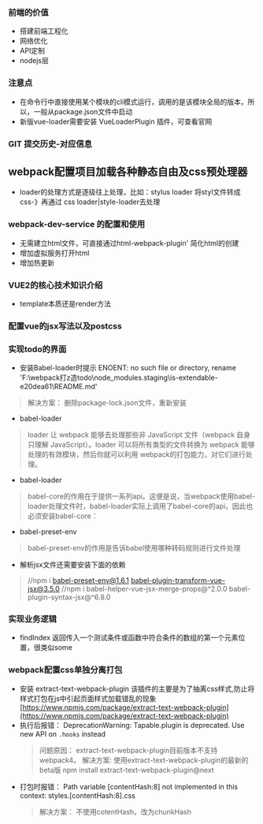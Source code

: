 ### 前端的价值
*   搭建前端工程化
*   网络优化
*   API定制
*   nodejs层

### 注意点
* 在命令行中直接使用某个模块的cli模式运行，调用的是该模块全局的版本，所以，一般从package.json文件中启动
* 新版vue-loader需要安装 VueLoaderPlugin 插件，可查看官网


### GIT 提交历史-对应信息

## webpack配置项目加载各种静态自由及css预处理器
* loader的处理方式是逐级往上处理，比如：stylus loader 将styl文件转成css-》再通过 css loader|style-loader去处理

### webpack-dev-service 的配置和使用
* 无需建立html文件，可直接通过html-webpack-plugin' 简化html的创建
* 增加虚拟服务打开html
* 增加热更新


### VUE2的核心技术知识介绍
* template本质还是render方法

### 配置vue的jsx写法以及postcss

### 实现todo的界面
* 安装Babel-loader时提示 ENOENT: no such file or directory, rename 'F:\webpack打z造todo\node_modules\.staging\is-extendable-e20dea61\README.md'
> 解决方案： 删除package-lock.json文件，重新安装

* babel-loader  
> loader 让 webpack 能够去处理那些非 JavaScript 文件（webpack 自身只理解
JavaScript）。loader 可以将所有类型的文件转换为 webpack 能够处理的有效模块，然后你就可以利用 webpack的打包能力，对它们进行处理。

* babel-loader
> babel-core的作用在于提供一系列api。这便是说，当webpack使用babel-loader处理文件时，babel-loader实际上调用了babel-core的api，因此也必须安装babel-core：

* babel-preset-env
> babel-preset-env的作用是告诉babel使用哪种转码规则进行文件处理 

* 解析jsx文件还需要安装下面的依赖
> //npm i babel-preset-env@1.6.1 babel-plugin-transform-vue-jsx@3.5.0
> //npm i babel-helper-vue-jsx-merge-props@^2.0.0 babel-plugin-syntax-jsx@^6.8.0

### 实现业务逻辑
* findIndex 返回传入一个测试条件或函数中符合条件的数组的第一个元素位置，很类似some

### webpack配置css单独分离打包
* 安装 extract-text-webpack-plugin  该插件的主要是为了抽离css样式,防止将样式打包在js中引起页面样式加载错乱的现象 [https://www.npmjs.com/package/extract-text-webpack-plugin](https://www.npmjs.com/package/extract-text-webpack-plugin)
* 执行后报错： DeprecationWarning: Tapable.plugin is deprecated. Use new API on `.hooks` instead
  > 问题原因： extract-text-webpack-plugin目前版本不支持webpack4。
  > 解决方案:  使用extract-text-webpack-plugin的最新的beta版  npm install extract-text-webpack-plugin@next
* 打包时报错： Path variable [contentHash:8] not implemented in this context: styles.[contentHash:8].css
  > 解决方案： 不使用cotentHash，改为chunkHash